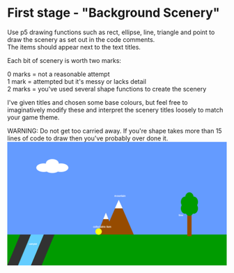 # First stage - "Background Scenery"

Use p5 drawing functions such as rect, ellipse, line, triangle and point to draw the scenery as set out in the code comments.\
The items should appear next to the text titles.

Each bit of scenery is worth two marks:

0 marks = not a reasonable attempt\
1 mark = attempted but it's messy or lacks detail\
2 marks = you've used several shape functions to create the scenery

I've given titles and chosen some base colours, but feel free to imaginatively modify these and interpret the scenery titles loosely to match your game theme.

WARNING: Do not get too carried away. If you're shape takes more than 15 lines of code to draw then you've probably over done it.\
![alt text](https://github.com/Rosaverde/UoL_ITP1_GameProject/blob/main/gp1/solution.jpg?raw=true)